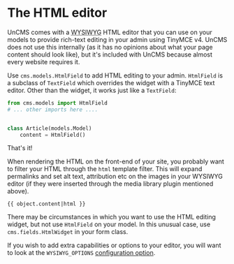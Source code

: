 # The HTML editor

UnCMS comes with a <abbr title="What You See Is What You Get">WYSIWYG</abbr> HTML editor that you can use on your models to provide rich-text editing in your admin using TinyMCE v4.
UnCMS does not use this internally (as it has no opinions about what your page content should look like),
but it's included with UnCMS because almost every website requires it.

Use `cms.models.HtmlField` to add HTML editing to your admin.
`HtmlField` is a subclass of `TextField` which overrides the widget with a TinyMCE text editor.
Other than the widget, it works just like a `TextField`:

```python
from cms.models import HtmlField
# ... other imports here ....


class Article(models.Model)
    content = HtmlField()
```

That's it!

When rendering the HTML on the front-end of your site, you probably want to filter your HTML through the `html` template filter.
This will expand permalinks and set alt text, attribution etc on the images in your WYSIWYG editor (if they were inserted through the media library plugin mentioned above).

```
{{ object.content|html }}
```

There may be circumstances in which you want to use the HTML editing widget, but not use `HtmlField` on your model.
In this unusual case, use `cms.fields.HtmlWidget` in your form class.

If you wish to add extra capabilities or options to your editor, you will want to look at the `WYSIWYG_OPTIONS` [configuration option](configuration.md).
